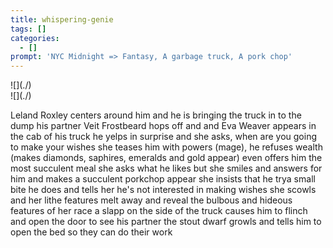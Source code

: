 ```yaml
---
title: whispering-genie
tags: []
categories:
  - []
prompt: 'NYC Midnight => Fantasy, A garbage truck, A pork chop'
---
```

<!-- more --><div class="embedded-image-left">![](./)</div><div class="embedded-image-right">![](./)</div>

Leland Roxley centers around him and he is bringing the truck in to the dump his partner Veit Frostbeard hops off and and Eva Weaver appears in the cab of his truck  he yelps in surprise and she asks, when are you going to make your wishes she teases him with powers (mage), he refuses wealth (makes diamonds, saphires, emeralds and gold appear) even offers him the most succulent meal she asks what he likes but she smiles and answers for him and makes a succulent porkchop appear she insists that he trya small bite he does and tells her he's not interested in making wishes she scowls and her lithe features melt away and reveal the bulbous and hideous features of her race a slapp on the side of the truck causes him to flinch and open the door to see his partner the stout dwarf growls and tells him to open the bed so they can do their work